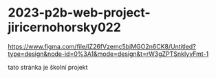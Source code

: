 # 2023-p2b-web-project-jiricernohorsky022
https://www.figma.com/file/IZ26fVzemc5bjMGO2n6CK8/Untitled?type=design&node-id=0%3A1&mode=design&t=rW3gZPTSnkIyvFmt-1

tato stránka je školní projekt 
